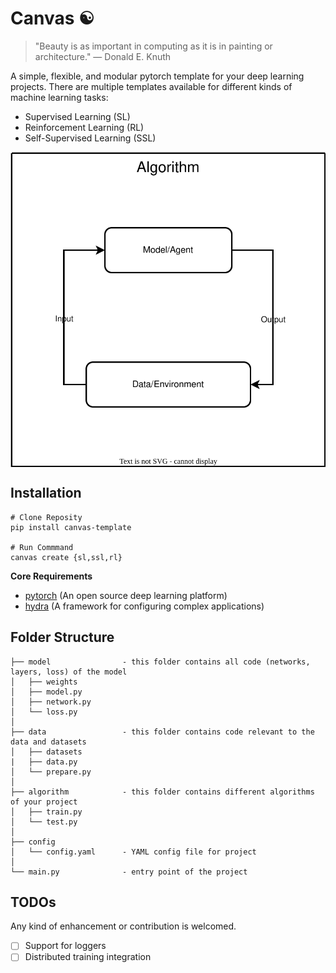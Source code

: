 # Canvas ☯︎

> "Beauty is as important in computing as it is in painting or architecture." — Donald E. Knuth

A simple, flexible, and modular pytorch template for your deep learning projects. There are multiple templates available for different kinds of machine learning tasks:

- Supervised Learning (SL)
- Reinforcement Learning (RL)
- Self-Supervised Learning (SSL)

<div align="center">

<img align="center" src="https://github.com/ramanakshay/canvas/raw/main/docs/assets/architecture.svg">

</div>

## Installation

```
# Clone Reposity
pip install canvas-template

# Run Commmand
canvas create {sl,ssl,rl}
```

**Core Requirements**
- [pytorch](https://pytorch.org/) (An open source deep learning platform)
- [hydra](https://hydra.cc/) (A framework for configuring complex applications)


## Folder Structure
```
├── model                - this folder contains all code (networks, layers, loss) of the model
│   ├── weights
│   ├── model.py
│   ├── network.py
│   └── loss.py
│
├── data                 - this folder contains code relevant to the data and datasets
│   ├── datasets
|   ├── data.py
│   └── prepare.py
│
├── algorithm            - this folder contains different algorithms of your project
│   ├── train.py
│   └── test.py
│
├── config
│   └── config.yaml      - YAML config file for project
│
└── main.py              - entry point of the project

```


## TODOs

Any kind of enhancement or contribution is welcomed.

- [ ] Support for loggers
- [ ] Distributed training integration
